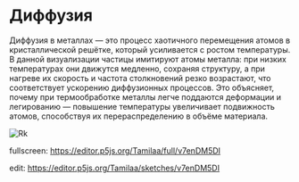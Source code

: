 # Диффузия
  Диффузия в металлах — это процесс хаотичного перемещения атомов в кристаллической решётке, который усиливается с ростом температуры. В данной визуализации частицы имитируют атомы металла: при низких температурах они движутся медленно, сохраняя структуру, а при нагреве их скорость и частота столкновений резко возрастают, что соответствует ускорению диффузионных процессов. Это объясняет, почему при термообработке металлы легче поддаются деформации и легированию — повышение температуры увеличивает подвижность атомов, способствуя их перераспределению в объёме материала.

![Rk](https://github.com/user-attachments/assets/7dd5c682-ba85-40d0-862c-307aaba53048)


fullscreen: https://editor.p5js.org/Tamilaa/full/v7enDM5DI

edit: https://editor.p5js.org/Tamilaa/sketches/v7enDM5DI
